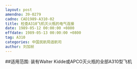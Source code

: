 ```yaml
---
layout: post
amendno: 39-0279
cadno: CAD1989-A310-02
title: 检查A310飞机灭火瓶的电气连接
date: 1989-05-12 00:00:00 +0800
effdate: 1989-05-13 00:00:00 +0800
tag: A310
categories: 中国民航局适航司
author: 刘加祯
---
```


##适用范围:
装有Walter Kidde或APCO灭火瓶的全部A310型飞机

